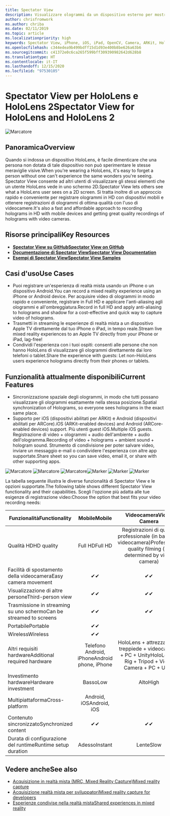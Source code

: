 ```yaml
---
title: Spectator View
description: Visualizzare ologrammi da un dispositivo esterno per mostrare o registrare un'esperienza di realtà mista in uno schermo esterno.
author: chrisfromwork
ms.author: chriba
ms.date: 02/11/2019
ms.topic: article
ms.localizationpriority: high
keywords: Spectator View, iPhone, iOS, iPad, OpenCV, Camera, ARKit, HoloLens, Realtà mista, MixedRealityToolkit, demo, record
ms.openlocfilehash: c344edea9b499bdff15d1d93e400b8be626a63b6
ms.sourcegitcommit: c41372e0c6ca265f599bff309390982642d628b8
ms.translationtype: HT
ms.contentlocale: it-IT
ms.lasthandoff: 12/15/2020
ms.locfileid: "97530105"
---
```

# <a name="spectator-view-for-hololens-and-hololens-2"></a><span data-ttu-id="fc100-104">Spectator View per HoloLens e HoloLens 2</span><span class="sxs-lookup"><span data-stu-id="fc100-104">Spectator View for HoloLens and HoloLens 2</span></span>

![Marcatore](images/SpecViewPhoneHero.jpg)

## <a name="overview"></a><span data-ttu-id="fc100-106">Panoramica</span><span class="sxs-lookup"><span data-stu-id="fc100-106">Overview</span></span>

<span data-ttu-id="fc100-107">Quando si indossa un dispositivo HoloLens, è facile dimenticare che una persona non dotata di tale dispositivo non può sperimentare le stesse meraviglie visive.</span><span class="sxs-lookup"><span data-stu-id="fc100-107">When you're wearing a HoloLens, it's easy to forget a person without one can't experience the same wonders you're seeing.</span></span> <span data-ttu-id="fc100-108">Spectator View consente ad altri utenti di visualizzare gli stessi elementi che un utente HoloLens vede in uno schermo 2D.</span><span class="sxs-lookup"><span data-stu-id="fc100-108">Spectator View lets others see what a HoloLens user sees on a 2D screen.</span></span> <span data-ttu-id="fc100-109">Si tratta inoltre di un approccio rapido e conveniente per registrare ologrammi in HD con dispositivi mobili e ottenere registrazioni di ologrammi di ottima qualità con l'uso di videocamere.</span><span class="sxs-lookup"><span data-stu-id="fc100-109">It's also a fast and affordable approach to recording holograms in HD with mobile devices and getting great quality recordings of holograms with video cameras.</span></span>

## <a name="key-resources"></a><span data-ttu-id="fc100-110">Risorse principali</span><span class="sxs-lookup"><span data-stu-id="fc100-110">Key Resources</span></span>

* [<span data-ttu-id="fc100-111">**Spectator View su GitHub**</span><span class="sxs-lookup"><span data-stu-id="fc100-111">**Spectator View on GitHub**</span></span>](https://github.com/microsoft/MixedReality-SpectatorView)
* [<span data-ttu-id="fc100-112">**Documentazione di Spectator View**</span><span class="sxs-lookup"><span data-stu-id="fc100-112">**Spectator View Documentation**</span></span>](https://microsoft.github.io/MixedReality-SpectatorView/README.html)
* [<span data-ttu-id="fc100-113">**Esempi di Spectator View**</span><span class="sxs-lookup"><span data-stu-id="fc100-113">**Spectator View Samples**</span></span>](https://github.com/microsoft/MixedReality-SpectatorView/tree/master/samples)

## <a name="use-cases"></a><span data-ttu-id="fc100-114">Casi d'uso</span><span class="sxs-lookup"><span data-stu-id="fc100-114">Use Cases</span></span>

* <span data-ttu-id="fc100-115">Puoi registrare un'esperienza di realtà mista usando un iPhone o un dispositivo Android.</span><span class="sxs-lookup"><span data-stu-id="fc100-115">You can record a mixed reality experience using an iPhone or Android device.</span></span> <span data-ttu-id="fc100-116">Per acquisire video di ologrammi in modo rapido e conveniente, registrare in Full HD e applicare l'anti-aliasing agli ologrammi e all'ombreggiatura.</span><span class="sxs-lookup"><span data-stu-id="fc100-116">Record in full HD and apply anti-aliasing to holograms and shadow for a cost-effective and quick way to capture video of holograms.</span></span>
* <span data-ttu-id="fc100-117">Trasmetti in streaming le esperienze di realtà mista a un dispositivo Apple TV direttamente dal tuo iPhone o iPad, in tempo reale.</span><span class="sxs-lookup"><span data-stu-id="fc100-117">Stream live mixed reality experiences to an Apple TV directly from your iPhone or iPad, lag-free!</span></span>
* <span data-ttu-id="fc100-118">Condividi l'esperienza con i tuoi ospiti: consenti alle persone che non hanno HoloLens di visualizzare gli ologrammi direttamente dai loro telefoni o tablet.</span><span class="sxs-lookup"><span data-stu-id="fc100-118">Share the experience with guests: Let non-HoloLens users experience holograms directly from their phones or tablets.</span></span>

## <a name="current-features"></a><span data-ttu-id="fc100-119">Funzionalità attualmente disponibili</span><span class="sxs-lookup"><span data-stu-id="fc100-119">Current Features</span></span>

* <span data-ttu-id="fc100-120">Sincronizzazione spaziale degli ologrammi, in modo che tutti possano visualizzare gli ologrammi esattamente nella stessa posizione.</span><span class="sxs-lookup"><span data-stu-id="fc100-120">Spatial synchronization of Holograms, so everyone sees holograms in the exact same place.</span></span>
* <span data-ttu-id="fc100-121">Supporto per iOS (dispositivi abilitati per ARKit) e Android (dispositivi abilitati per ARCore).</span><span class="sxs-lookup"><span data-stu-id="fc100-121">iOS (ARKit-enabled devices) and Android (ARCore-enabled devices) support.</span></span>
<span data-ttu-id="fc100-122">Più utenti guest iOS.</span><span class="sxs-lookup"><span data-stu-id="fc100-122">Multiple iOS guests.</span></span>
<span data-ttu-id="fc100-123">Registrazione di video + ologrammi + audio dell'ambiente + audio dell'ologramma.</span><span class="sxs-lookup"><span data-stu-id="fc100-123">Recording of video + holograms + ambient sound + hologram sound.</span></span>
<span data-ttu-id="fc100-124">Strumento di condivisione per poter salvare video, inviare un messaggio e-mail o condividere l'esperienza con altre app supportate.</span><span class="sxs-lookup"><span data-stu-id="fc100-124">Share sheet so you can save video, email it, or share with other supporting apps.</span></span>

<span data-ttu-id="fc100-125">![Marcatore](images/SpecViewPhoneDemo.jpg)
![Marcatore](images/hololensspectatorview-500px.jpg) ![Marcatore](images/spectatorview-300px.png)</span><span class="sxs-lookup"><span data-stu-id="fc100-125">![Marker](images/SpecViewPhoneDemo.jpg)
![Marker](images/hololensspectatorview-500px.jpg) ![Marker](images/spectatorview-300px.png)</span></span>

<span data-ttu-id="fc100-126">La tabella seguente illustra le diverse funzionalità di Spectator View e le opzioni supportate.</span><span class="sxs-lookup"><span data-stu-id="fc100-126">The following table shows different Spectator View functionality and their capabilities.</span></span> <span data-ttu-id="fc100-127">Scegli l'opzione più adatta alle tue esigenze di registrazione video:</span><span class="sxs-lookup"><span data-stu-id="fc100-127">Choose the option that best fits your video recording needs:</span></span>

|      <span data-ttu-id="fc100-128">Funzionalità</span><span class="sxs-lookup"><span data-stu-id="fc100-128">Functionality</span></span>                                | <span data-ttu-id="fc100-129">Mobile</span><span class="sxs-lookup"><span data-stu-id="fc100-129">Mobile</span></span>                  |                    <span data-ttu-id="fc100-130">Videocamera</span><span class="sxs-lookup"><span data-stu-id="fc100-130">Video Camera</span></span>              |
|--------------------------------------|:-----------------------:|:-------------------------------------------:|
| <span data-ttu-id="fc100-131">Qualità HD</span><span class="sxs-lookup"><span data-stu-id="fc100-131">HD quality</span></span>                           |         <span data-ttu-id="fc100-132">Full HD</span><span class="sxs-lookup"><span data-stu-id="fc100-132">Full HD</span></span>         |        <span data-ttu-id="fc100-133">Registrazioni di qualità professionale (in base alla videocamera)</span><span class="sxs-lookup"><span data-stu-id="fc100-133">Professional quality filming (as determined by video camera)</span></span>      |
| <span data-ttu-id="fc100-134">Facilità di spostamento della videocamera</span><span class="sxs-lookup"><span data-stu-id="fc100-134">Easy camera movement</span></span>                 |            <span data-ttu-id="fc100-135">✔</span><span class="sxs-lookup"><span data-stu-id="fc100-135">✔</span></span>            |                      <span data-ttu-id="fc100-136">✔</span><span class="sxs-lookup"><span data-stu-id="fc100-136">✔</span></span>                      |
| <span data-ttu-id="fc100-137">Visualizzazione di altre persone</span><span class="sxs-lookup"><span data-stu-id="fc100-137">Third-person view</span></span>                    |            <span data-ttu-id="fc100-138">✔</span><span class="sxs-lookup"><span data-stu-id="fc100-138">✔</span></span>            |                      <span data-ttu-id="fc100-139">✔</span><span class="sxs-lookup"><span data-stu-id="fc100-139">✔</span></span>                      |
| <span data-ttu-id="fc100-140">Trasmissione in streaming su uno schermo</span><span class="sxs-lookup"><span data-stu-id="fc100-140">Can be streamed to screens</span></span>           |            <span data-ttu-id="fc100-141">✔</span><span class="sxs-lookup"><span data-stu-id="fc100-141">✔</span></span>            |                      <span data-ttu-id="fc100-142">✔</span><span class="sxs-lookup"><span data-stu-id="fc100-142">✔</span></span>                      |
| <span data-ttu-id="fc100-143">Portabile</span><span class="sxs-lookup"><span data-stu-id="fc100-143">Portable</span></span>                             |            <span data-ttu-id="fc100-144">✔</span><span class="sxs-lookup"><span data-stu-id="fc100-144">✔</span></span>            |                                             |
| <span data-ttu-id="fc100-145">Wireless</span><span class="sxs-lookup"><span data-stu-id="fc100-145">Wireless</span></span>                             |            <span data-ttu-id="fc100-146">✔</span><span class="sxs-lookup"><span data-stu-id="fc100-146">✔</span></span>            |                                             |
| <span data-ttu-id="fc100-147">Altri requisiti hardware</span><span class="sxs-lookup"><span data-stu-id="fc100-147">Additional required hardware</span></span>         |     <span data-ttu-id="fc100-148">Telefono Android, iPhone</span><span class="sxs-lookup"><span data-stu-id="fc100-148">Android phone, iPhone</span></span>    | <span data-ttu-id="fc100-149">HoloLens + attrezzatura + treppiede + videocamera + PC + Unity</span><span class="sxs-lookup"><span data-stu-id="fc100-149">HoloLens + Rig + Tripod + Video Camera + PC + Unity</span></span> |
| <span data-ttu-id="fc100-150">Investimento hardware</span><span class="sxs-lookup"><span data-stu-id="fc100-150">Hardware investment</span></span>                  |           <span data-ttu-id="fc100-151">Basso</span><span class="sxs-lookup"><span data-stu-id="fc100-151">Low</span></span>            |                     <span data-ttu-id="fc100-152">Alto</span><span class="sxs-lookup"><span data-stu-id="fc100-152">High</span></span>                    |
| <span data-ttu-id="fc100-153">Multipiattaforma</span><span class="sxs-lookup"><span data-stu-id="fc100-153">Cross-platform</span></span>                       |           <span data-ttu-id="fc100-154">Android, iOS</span><span class="sxs-lookup"><span data-stu-id="fc100-154">Android, iOS</span></span>   |                                             |
| <span data-ttu-id="fc100-155">Contenuto sincronizzato</span><span class="sxs-lookup"><span data-stu-id="fc100-155">Synchronized content</span></span>                 |            <span data-ttu-id="fc100-156">✔</span><span class="sxs-lookup"><span data-stu-id="fc100-156">✔</span></span>            |                      <span data-ttu-id="fc100-157">✔</span><span class="sxs-lookup"><span data-stu-id="fc100-157">✔</span></span>                      |
| <span data-ttu-id="fc100-158">Durata di configurazione del runtime</span><span class="sxs-lookup"><span data-stu-id="fc100-158">Runtime setup duration</span></span>               |         <span data-ttu-id="fc100-159">Adesso</span><span class="sxs-lookup"><span data-stu-id="fc100-159">Instant</span></span>          |                     <span data-ttu-id="fc100-160">Lente</span><span class="sxs-lookup"><span data-stu-id="fc100-160">Slow</span></span>                    |
## <a name="see-also"></a><span data-ttu-id="fc100-161">Vedere anche</span><span class="sxs-lookup"><span data-stu-id="fc100-161">See also</span></span>

* [<span data-ttu-id="fc100-162">Acquisizione in realtà mista (MRC, Mixed Reality Capture)</span><span class="sxs-lookup"><span data-stu-id="fc100-162">Mixed reality capture</span></span>](../../mixed-reality-capture.md) 
* [<span data-ttu-id="fc100-163">Acquisizione realtà mista per sviluppatori</span><span class="sxs-lookup"><span data-stu-id="fc100-163">Mixed reality capture for developers</span></span>](mixed-reality-capture-for-developers.md)
* [<span data-ttu-id="fc100-164">Esperienze condivise nella realtà mista</span><span class="sxs-lookup"><span data-stu-id="fc100-164">Shared experiences in mixed reality</span></span>](shared-experiences-in-mixed-reality.md)
